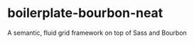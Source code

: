 boilerplate-bourbon-neat
========================

A semantic, fluid grid framework on top of Sass and Bourbon